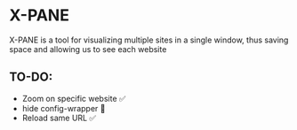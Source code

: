 # X-PANE

X-PANE is a tool for visualizing multiple sites in a single window, thus saving space and allowing us to see each website

## TO-DO: 
 - Zoom on specific website ✅
 - hide config-wrapper 🔳
 - Reload same URL ✅

